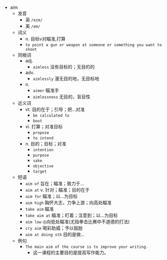 - aim
  - 发音
    - 英 `/eɪm/`
    - 美 `/em/`
  - 词义
    - n. 目标v对瞄准,打算
    - `to point a gun or weapon at someone or something you want to shoot`
  - 同根词
    - adj.
      - `aimless` 没有目标的；无目的的
    - adv.
      - `aimlessly` 漫无目的地，无目标地
    - n.
      - `aimer` 瞄准手
      - `aimlessness` 无目的，盲目性
  - 近义词
    - vt. 目的在于；引导；把…对准
      - `be calculated to`
      - `boot`
    - vi. 打算；对准目标
      - `propose`
      - `to intend`
    - n. 目的；目标；对准
      - `intention`
      - `purpose`
      - `sake`
      - `objective`
      - `target`
  - 短语
    - `aim of` 旨在；瞄准；致力于… 
    - `aim at` v. 针对；瞄准；目的在于 
    - `aim for` 瞄准；以…为目标 
    - `aim high` 胸怀大志，力争上游；向高处瞄准 
    - `take aim` 瞄准 
    - `take aim at` 瞄准；盯着；注意到；以…为目标 
    - `aim low` ◎向低处瞄准(尤指拳击比赛中不道德的打法) 
    - `cry aim` 喝彩助威；予以鼓励 
    - `aim at doing sth` 目的是做… 
  - 例句
    - `The main aim of the course is to improve your writing.`
      - 这一课程的主要目的是提高写作能力。

